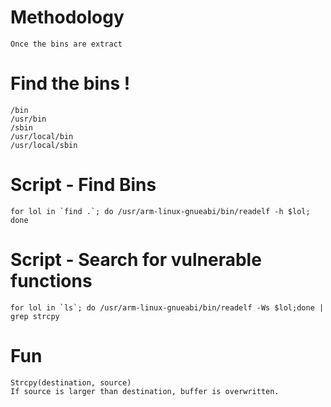 # Methodology

```
Once the bins are extract
```

# Find the bins !

```
/bin
/usr/bin
/sbin
/usr/local/bin
/usr/local/sbin
```

# Script - Find Bins
```
for lol in `find .`; do /usr/arm-linux-gnueabi/bin/readelf -h $lol; done
```

# Script - Search for vulnerable functions
```
for lol in `ls`; do /usr/arm-linux-gnueabi/bin/readelf -Ws $lol;done |  grep strcpy
```


# Fun
```
Strcpy(destination, source)
If source is larger than destination, buffer is overwritten.
```

